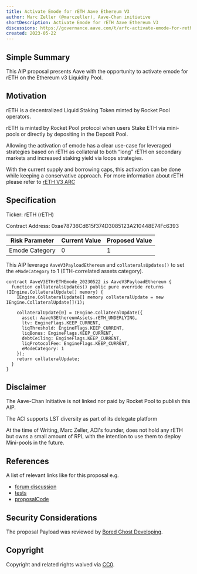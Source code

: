 ```yaml
---
title: Activate Emode for rETH Aave Ethereum V3
author: Marc Zeller (@marczeller), Aave-Chan initiative
shortDescription: Activate Emode for rETH Aave Ethereum V3
discussions: https://governance.aave.com/t/arfc-activate-emode-for-reth-aave-ethereum-v3-pool/13034
created: 2023-05-22
---
```


## Simple Summary

This AIP proposal presents Aave with the opportunity to activate emode for rETH on the Ethereum v3 Liquidity Pool.

## Motivation

rETH is a decentralized Liquid Staking Token minted by Rocket Pool operators.

rETH is minted by Rocket Pool protocol when users Stake ETH via mini-pools or directly by depositing in the Deposit Pool.

Allowing the activation of emode has a clear use-case for leveraged strategies based on rETH as collateral to both “long” rETH on secondary markets and increased staking yield via loops strategies.

With the current supply and borrowing caps, this activation can be done while keeping a conservative approach.
For more information about rETH please refer to [rETH V3 ARC](https://governance.aave.com/t/arc-onboard-reth-rocket-pool-eth-to-aave-v3-ethereum-market/11371)

## Specification

Ticker: rETH (rETH)

Contract Address: 0xae78736Cd615f374D3085123A210448E74Fc6393

|Risk Parameter| Current Value| Proposed Value|
| --- | --- | --- |
|Emode Category|0| 1 |

This AIP leverage `AaveV3PayloadEthereum` and `collateralsUpdates()` to set the `eModeCategory` to 1 (ETH-correlated assets category).

```solidity
contract AaveV3ETHrETHEmode_20230522 is AaveV3PayloadEthereum {
  function collateralsUpdates() public pure override returns (IEngine.CollateralUpdate[] memory) {
    IEngine.CollateralUpdate[] memory collateralUpdate = new IEngine.CollateralUpdate[](1);

    collateralUpdate[0] = IEngine.CollateralUpdate({
      asset: AaveV3EthereumAssets.rETH_UNDERLYING,
      ltv: EngineFlags.KEEP_CURRENT,
      liqThreshold: EngineFlags.KEEP_CURRENT,
      liqBonus: EngineFlags.KEEP_CURRENT,
      debtCeiling: EngineFlags.KEEP_CURRENT,
      liqProtocolFee: EngineFlags.KEEP_CURRENT,
      eModeCategory: 1
    });
    return collateralUpdate;
  }
}
```

## Disclaimer

The Aave-Chan Initiative is not linked nor paid by Rocket Pool to publish this AIP.

The ACI supports LST diversity as part of its delegate platform

At the time of Writing, Marc Zeller, ACI's founder, does not hold any rETH but owns a small amount of RPL with the intention to use them to deploy Mini-pools in the future.

## References

A list of relevant links like for this proposal e.g.

- [forum discussion](https://governance.aave.com/t/arfc-activate-emode-for-reth-aave-ethereum-v3-pool/13034)
- [tests](https://github.com/bgd-labs/aave-proposals/blob/main/src/AaveV3EthrETHEmode_20230522/AaveV3ETHrETHEmode_20230522test.t.sol)
- [proposalCode](https://github.com/bgd-labs/aave-proposals/blob/main/src/AaveV3EthrETHEmode_20230522/AaveV3ETHrETHEmode_20230522.sol)

## Security Considerations

The proposal Payload was reviewed by [Bored Ghost Developing](https://bgdlabs.com/).

## Copyright

Copyright and related rights waived via [CC0](https://creativecommons.org/publicdomain/zero/1.0/).

